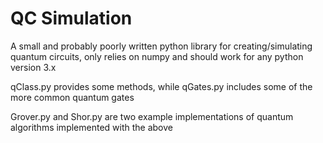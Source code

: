 # QC Simulation 
A small and probably poorly written python library for creating/simulating quantum circuits, only relies on numpy and should work for any python version 3.x

qClass.py provides some methods, while qGates.py includes some of the more common quantum gates

Grover.py and Shor.py are two example implementations of quantum algorithms implemented with the above
